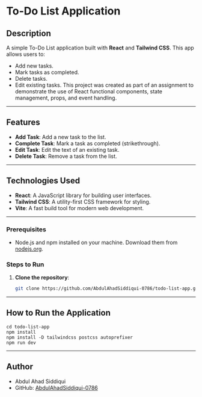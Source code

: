 # To-Do List Application

## Description
A simple To-Do List application built with **React** and **Tailwind CSS**. This app allows users to:
- Add new tasks.
- Mark tasks as completed.
- Delete tasks.
- Edit existing tasks.
This project was created as part of an assignment to demonstrate the use of React functional components, state management, props, and event handling.
---

## Features
- **Add Task**: Add a new task to the list.
- **Complete Task**: Mark a task as completed (strikethrough).
- **Edit Task**: Edit the text of an existing task.
- **Delete Task**: Remove a task from the list.
---

## Technologies Used
- **React**: A JavaScript library for building user interfaces.
- **Tailwind CSS**: A utility-first CSS framework for styling.
- **Vite**: A fast build tool for modern web development.
---

### Prerequisites
- Node.js and npm installed on your machine. Download them from [nodejs.org](https://nodejs.org/).

### Steps to Run
1. **Clone the repository**:
   ```bash
   git clone https://github.com/AbdulAhadSiddiqui-0786/todo-list-app.git
---
## How to Run the Application
```
cd todo-list-app
npm install
npm install -D tailwindcss postcss autoprefixer
npm run dev
```

---

## Author

- Abdul Ahad Siddiqui  
- GitHub: [AbdulAhadSiddiqui-0786](https://github.com/AbdulAhadSiddiqui-0786)




